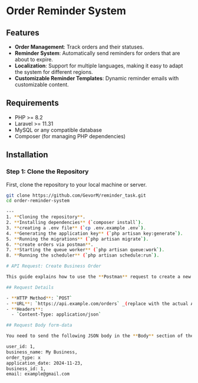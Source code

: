 # Order Reminder System


## Features

- **Order Management**: Track orders and their statuses.
- **Reminder System**: Automatically send reminders for orders that are about to expire.
- **Localization**: Support for multiple languages, making it easy to adapt the system for different regions.
- **Customizable Reminder Templates**: Dynamic reminder emails with customizable content.

## Requirements

- PHP >= 8.2
- Laravel >= 11.31
- MySQL or any compatible database
- Composer (for managing PHP dependencies)

## Installation

### Step 1: Clone the Repository

First, clone the repository to your local machine or server.

```bash
git clone https://github.com/GevorM/reminder_task.git
cd order-reminder-system

---
1. **Cloning the repository**.
2. **Installing dependencies** (`composer install`).
3. **creating a .env file** (`cp .env.example .env`).
4. **Generating the application key** (`php artisan key:generate`).
5. **Running the migrations** (`php artisan migrate`).
6. **create orders via postman**.
7. **Starting the queue worker** (`php artisan queue:work`).
8. **Running the scheduler** (`php artisan schedule:run`).

# API Request: Create Business Order

This guide explains how to use the **Postman** request to create a new business order in the system.

## Request Details

- **HTTP Method**: `POST`
- **URL**: `https://api.example.com/orders` _(replace with the actual API endpoint)_
- **Headers**:
  - `Content-Type: application/json`

## Request Body form-data

You need to send the following JSON body in the **Body** section of the Postman request:

user_id: 1,
business_name: My Business,
order_type: x
application_date: 2024-11-23,
business_id: 1,
email: example@gmail.com

